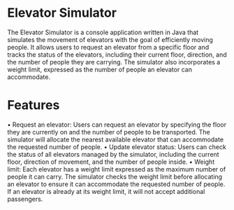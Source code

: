 # Elevator Simulator
The Elevator Simulator is a console application written in Java that simulates the movement of elevators with the goal of efficiently moving people. It allows users to request an elevator from a specific floor and tracks the status of the elevators, including their current floor, direction, and the number of people they are carrying. The simulator also incorporates a weight limit, expressed as the number of people an elevator can accommodate.
# Features
•	Request an elevator: Users can request an elevator by specifying the floor they are currently on and the number of people to be transported. The simulator will allocate   the nearest available elevator that can accommodate the requested number of people.
•	Update elevator status: Users can check the status of all elevators managed by the simulator, including the current floor, direction of movement, and the number of people   inside.
•	Weight limit: Each elevator has a weight limit expressed as the maximum number of people it can carry. The simulator checks the weight limit before allocating an elevator   to ensure it can accommodate the requested number of people. If an elevator is already at its weight limit, it will not accept additional passengers.
